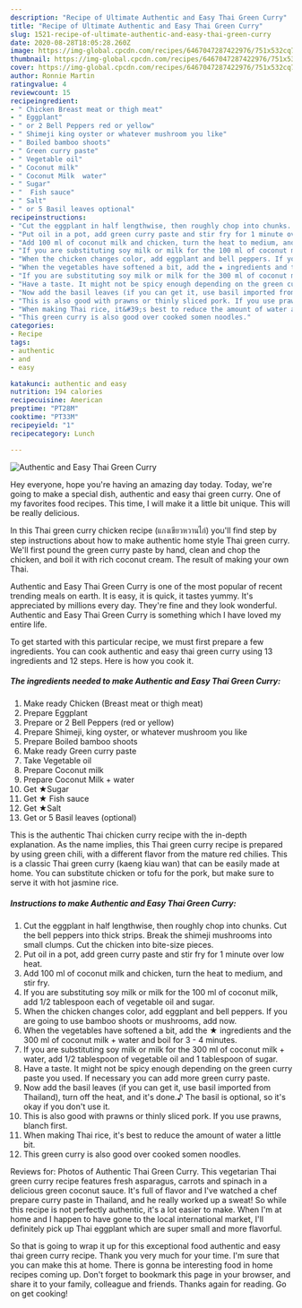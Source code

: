 ```yaml
---
description: "Recipe of Ultimate Authentic and Easy Thai Green Curry"
title: "Recipe of Ultimate Authentic and Easy Thai Green Curry"
slug: 1521-recipe-of-ultimate-authentic-and-easy-thai-green-curry
date: 2020-08-28T18:05:28.260Z
image: https://img-global.cpcdn.com/recipes/6467047287422976/751x532cq70/authentic-and-easy-thai-green-curry-recipe-main-photo.jpg
thumbnail: https://img-global.cpcdn.com/recipes/6467047287422976/751x532cq70/authentic-and-easy-thai-green-curry-recipe-main-photo.jpg
cover: https://img-global.cpcdn.com/recipes/6467047287422976/751x532cq70/authentic-and-easy-thai-green-curry-recipe-main-photo.jpg
author: Ronnie Martin
ratingvalue: 4
reviewcount: 15
recipeingredient:
- " Chicken Breast meat or thigh meat"
- " Eggplant"
- " or 2 Bell Peppers red or yellow"
- " Shimeji king oyster or whatever mushroom you like"
- " Boiled bamboo shoots"
- " Green curry paste"
- " Vegetable oil"
- " Coconut milk"
- " Coconut Milk  water"
- " Sugar"
- "  Fish sauce"
- " Salt"
- " or 5 Basil leaves optional"
recipeinstructions:
- "Cut the eggplant in half lengthwise, then roughly chop into chunks. Cut the bell peppers into thick strips. Break the shimeji mushrooms into small clumps. Cut the chicken into bite-size pieces."
- "Put oil in a pot, add green curry paste and stir fry for 1 minute over low heat."
- "Add 100 ml of coconut milk and chicken, turn the heat to medium, and stir fry."
- "If you are substituting soy milk or milk for the 100 ml of coconut milk, add 1/2 tablespoon each of vegetable oil and sugar."
- "When the chicken changes color, add eggplant and bell peppers. If you are going to use bamboo shoots or mushrooms, add now."
- "When the vegetables have softened a bit, add the ★ ingredients and the 300 ml of coconut milk + water and boil for 3 - 4 minutes."
- "If you are substituting soy milk or milk for the 300 ml of coconut milk + water, add 1/2 tablespoon of vegetable oil and 1 tablespoon of sugar."
- "Have a taste. It might not be spicy enough depending on the green curry paste you used. If necessary you can add more green curry paste."
- "Now add the basil leaves (if you can get it, use basil imported from Thailand), turn off the heat, and it&#39;s done.♪ The basil is optional, so it&#39;s okay if you don&#39;t use it."
- "This is also good with prawns or thinly sliced pork. If you use prawns, blanch first."
- "When making Thai rice, it&#39;s best to reduce the amount of water a little bit."
- "This green curry is also good over cooked somen noodles."
categories:
- Recipe
tags:
- authentic
- and
- easy

katakunci: authentic and easy 
nutrition: 194 calories
recipecuisine: American
preptime: "PT28M"
cooktime: "PT33M"
recipeyield: "1"
recipecategory: Lunch

---
```



![Authentic and Easy Thai Green Curry](https://img-global.cpcdn.com/recipes/6467047287422976/751x532cq70/authentic-and-easy-thai-green-curry-recipe-main-photo.jpg)

Hey everyone, hope you're having an amazing day today. Today, we're going to make a special dish, authentic and easy thai green curry. One of my favorites food recipes. This time, I will make it a little bit unique. This will be really delicious.

In this Thai green curry chicken recipe (แกงเขียวหวานไก่) you&#39;ll find step by step instructions about how to make authentic home style Thai green curry. We&#39;ll first pound the green curry paste by hand, clean and chop the chicken, and boil it with rich coconut cream. The result of making your own Thai.

Authentic and Easy Thai Green Curry is one of the most popular of recent trending meals on earth. It is easy, it is quick, it tastes yummy. It's appreciated by millions every day. They're fine and they look wonderful. Authentic and Easy Thai Green Curry is something which I have loved my entire life.


To get started with this particular recipe, we must first prepare a few ingredients. You can cook authentic and easy thai green curry using 13 ingredients and 12 steps. Here is how you cook it.

<!--inarticleads1-->

##### The ingredients needed to make Authentic and Easy Thai Green Curry:

1. Make ready  Chicken (Breast meat or thigh meat)
1. Prepare  Eggplant
1. Prepare  or 2 Bell Peppers (red or yellow)
1. Prepare  Shimeji, king oyster, or whatever mushroom you like
1. Prepare  Boiled bamboo shoots
1. Make ready  Green curry paste
1. Take  Vegetable oil
1. Prepare  Coconut milk
1. Prepare  Coconut Milk + water
1. Get  ★Sugar
1. Get  ★ Fish sauce
1. Get  ★Salt
1. Get  or 5 Basil leaves (optional)


This is the authentic Thai chicken curry recipe with the in-depth explanation. As the name implies, this Thai green curry recipe is prepared by using green chili, with a different flavor from the mature red chilies. This is a classic Thai green curry (kaeng kiau wan) that can be easily made at home. You can substitute chicken or tofu for the pork, but make sure to serve it with hot jasmine rice. 

<!--inarticleads2-->

##### Instructions to make Authentic and Easy Thai Green Curry:

1. Cut the eggplant in half lengthwise, then roughly chop into chunks. Cut the bell peppers into thick strips. Break the shimeji mushrooms into small clumps. Cut the chicken into bite-size pieces.
1. Put oil in a pot, add green curry paste and stir fry for 1 minute over low heat.
1. Add 100 ml of coconut milk and chicken, turn the heat to medium, and stir fry.
1. If you are substituting soy milk or milk for the 100 ml of coconut milk, add 1/2 tablespoon each of vegetable oil and sugar.
1. When the chicken changes color, add eggplant and bell peppers. If you are going to use bamboo shoots or mushrooms, add now.
1. When the vegetables have softened a bit, add the ★ ingredients and the 300 ml of coconut milk + water and boil for 3 - 4 minutes.
1. If you are substituting soy milk or milk for the 300 ml of coconut milk + water, add 1/2 tablespoon of vegetable oil and 1 tablespoon of sugar.
1. Have a taste. It might not be spicy enough depending on the green curry paste you used. If necessary you can add more green curry paste.
1. Now add the basil leaves (if you can get it, use basil imported from Thailand), turn off the heat, and it&#39;s done.♪ The basil is optional, so it&#39;s okay if you don&#39;t use it.
1. This is also good with prawns or thinly sliced pork. If you use prawns, blanch first.
1. When making Thai rice, it&#39;s best to reduce the amount of water a little bit.
1. This green curry is also good over cooked somen noodles.


Reviews for: Photos of Authentic Thai Green Curry. This vegetarian Thai green curry recipe features fresh asparagus, carrots and spinach in a delicious green coconut sauce. It&#39;s full of flavor and I&#39;ve watched a chef prepare curry paste in Thailand, and he really worked up a sweat! So while this recipe is not perfectly authentic, it&#39;s a lot easier to make. When I&#39;m at home and I happen to have gone to the local international market, I&#39;ll definitely pick up Thai eggplant which are super small and more flavorful. 

So that is going to wrap it up for this exceptional food authentic and easy thai green curry recipe. Thank you very much for your time. I'm sure that you can make this at home. There is gonna be interesting food in home recipes coming up. Don't forget to bookmark this page in your browser, and share it to your family, colleague and friends. Thanks again for reading. Go on get cooking!
